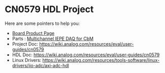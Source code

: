 # CN0579 HDL Project

Here are some pointers to help you:
  * [Board Product Page](https://www.analog.com/en/products/cn0579.html)
  * Parts : [Multichannel IEPE DAQ for CbM](https://www.analog.com/en/products/cn0579.html)
  * Project Doc: https://wiki.analog.com/resources/eval/user-guides/cn0579
  * HDL Doc: https://wiki.analog.com/resources/eval/user-guides/cn0579
  * Linux Drivers: https://wiki.analog.com/resources/tools-software/linux-drivers/iio-adc/axi-adc-hdl